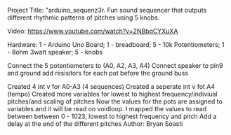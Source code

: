 Project Title: "arduino_sequenz3r. Fun sound sequencer that outputs different rhythmic patterns of pitches using 5 knobs.

Video: https://www.youtube.com/watch?v=2NBbqCYXuXA

Hardware: 1 - Arduino Uno Board; 1 - breadboard; 5 - 10k Potentiometers; 1 - 8ohm 3watt speaker; 5 - knobs


Connect the 5 potentiometers to (A0, A2, A3, A4) 
Connect speaker to pin9 and ground
add resisitors for each pot before the ground buss

Created 4 int v for A0-A3 (4 sequences)
Created a seperate int v fot A4 (tempo)
Created more variables for lowest to highest frequency/indiviual pitches/and scaling of pitches
Now the values for the pots are assigned to variables and it will be read on voidloop. 
I mapped the values to read between between 0 - 1023, lowest to highest frequency and pitch
Add a delay at the end of the different pitches
Author: Bryan Soasti
